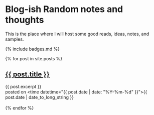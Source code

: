 # Blog-ish Random notes and thoughts

This is the place where I will host some good reads, ideas, notes, and samples.

{% include badges.md %}


<!-- Index of Posts -->

   {% for post in site.posts %}
    <article>
        <h2>
        <a href="{{ post.url }}">
            {{ post.title }}
        </a>
        </h2>
        {{ post.excerpt }}
        <br/>
        posted on <time datetime="{{ post.date | date: "%Y-%m-%d" }}">{{ post.date | date_to_long_string }}</time>
        <br/>
        <br/>
    </article>
  {% endfor %}

<!-- End index of Posts -->
